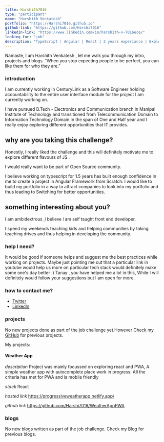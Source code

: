 ```yaml
---
title: Harshith7016
type: "participant"
name: "Harshith Venkatesh"
portfolio: "https://Harshi7016.github.io"
github-link: "https://github.com/Harshi7016"
linkedin-link: "https://www.linkedin.com/in/harshith-v-7016ece/"
looking-for: "job"
description: "TypeScript | Angular | React | 2 years experiance | Exploring Opportunities"
---
```


Namaste, I am Harshith Venkatesh , let me walk you through my intro, projects and blogs.
“When you stop expecting people to be perfect, you can like them for who they are.”

### introduction

I am currently working in CenturyLink as a Software Engineer holding accountability to the entire user interface module for the project I am currently working on.

I have pursued B.Tech - Electronics and Communication branch in Manipal Institute of Technology and transitioned from Telecommunication Domain to Information Technology Domain in the span of One and Half year and I really enjoy exploring different opportunities that IT provides.

## why are you taking this challenge?

Honestly, I really liked the challenge and this will definitely motivate me to explore different flavours of JS .

I would really want to be part of Open Source community.

I believe working on typescript for 1.5 years has built enough confidence in me to create a project in Angular Framework from Scratch. I would like to build my portfolio in a way to attract companies to look into my portfolio and thus leading to Switching for better opportunities.

## something interesting about you?

I am ambidextrous ,I believe I am self taught front end developer.

I spend my weekends teaching kids and helping communities by taking teaching drives and thus helping in developing the community.

### help I need?

It would be good if someone helps and suggest me the best practices while working on projects.
Maybe just pointing me out that a particular link in youtube would help us more on particular tech stack would definitely make some one's day better :)
Tanay , you have helped me a lot in this, While I will definitely would follow your suggestions but I am open for more.

### how to contact me?

- [Twitter](https://twitter.com/HarshithVenkat9)
- [LinkedIn](https://www.linkedin.com/in/harshith-v-7016ece/)

### projects

No new projects done as part of the job challenge yet.However Check my [GitHub](https://github.com/Harshi7016) for previous projects.

My projects:

#### Weather App

_description_ Project was mainly focussed on exploring react and PWA, A simple weather app with autocomplete place work in progress. All the criteria has met for PWA and is mobile friendly

_stack_ React

_hosted link_ https://progressiveweatherapp.netlify.app/

_github link_ https://github.com/Harshi7016/WeatherAppPWA

### blogs

No new blogs written as part of the job challenge. Check my [Blog](https://harshith-venkatesh-blog.netlify.app/) for previous blogs.
